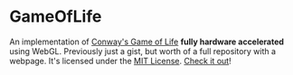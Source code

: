 # GameOfLife

An implementation of [Conway's Game of Life](https://en.wikipedia.org/wiki/Conway's_Game_of_Life)
**fully hardware accelerated** using WebGL. Previously just a gist, but worth of a full repository
with a webpage. It's licensed under the [MIT License](LICENSE).
[Check it out](https://voidbert.github.io/GameOfLife)!
